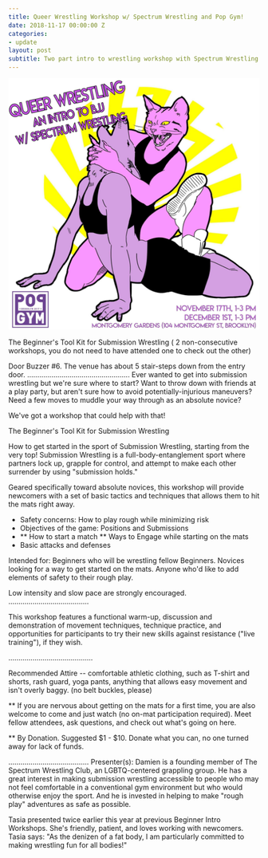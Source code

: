 ```yaml
---
title: Queer Wrestling Workshop w/ Spectrum Wrestling and Pop Gym!
date: 2018-11-17 00:00:00 Z
categories:
- update
layout: post
subtitle: Two part intro to wrestling workshop with Spectrum Wrestling on 11/17 and 12/1!
---
```


![Queer Wrestling](/assets/queerwrestledec.jpg)

The Beginner's Tool Kit for Submission Wrestling
( 2 non-consecutive workshops, you do not need to have attended one to check out the other)

Door Buzzer #6.
The venue has about 5 stair-steps down from the entry door. 
...................................................
Ever wanted to get into submission wrestling but we're sure where to start? Want to throw down with friends at a play party, but aren't sure how to avoid potentially-injurious maneuvers? Need a few moves to muddle your way through as an absolute novice?

We've got a workshop that could help with that!

The Beginner's Tool Kit for Submission Wrestling

How to get started in the sport of Submission Wrestling, starting from the very top! Submission Wrestling is a full-body-entanglement sport where partners lock up, grapple for control, and attempt to make each other surrender by using "submission holds." 

Geared specifically toward absolute novices, this workshop will provide newcomers with a set of basic tactics and techniques that allows them to hit the mats right away.

- Safety concerns: How to play rough while minimizing risk
- Objectives of the game: Positions and Submissions
- ** How to start a match ** Ways to Engage while starting on the mats
- Basic attacks and defenses

Intended for: Beginners who will be wrestling fellow Beginners. Novices looking for a way to get started on the mats. Anyone who'd like to add elements of safety to their rough play. 

Low intensity and slow pace are strongly encouraged.
........................................

This workshop features a functional warm-up, discussion and demonstration of movement techniques, technique practice, and opportunities for participants to try their new skills against resistance ("live training"), if they wish.


..........................................

Recommended Attire -- comfortable athletic clothing, such as T-shirt and shorts, rash guard, yoga pants, anything that allows easy movement and isn't overly baggy. (no belt buckles, please)

** If you are nervous about getting on the mats for a first time, you are also welcome to come and just watch (no on-mat participation required). Meet fellow attendees, ask questions, and check out what's going on here.

** By Donation. Suggested $1 - $10. Donate what you can, no one turned away for lack of funds.

........................................
Presenter(s):
Damien is a founding member of The Spectrum Wrestling Club, an LGBTQ-centered grappling group. He has a great interest in making submission wrestling accessible to people who may not feel comfortable in a conventional gym environment but who would otherwise enjoy the sport. And he is invested in helping to make "rough play" adventures as safe as possible.

Tasia presented twice earlier this year at previous Beginner Intro Workshops. She's friendly, patient, and loves working with newcomers. Tasia says: "As the denizen of a fat body, I am particularly committed to making wrestling fun for all bodies!"


